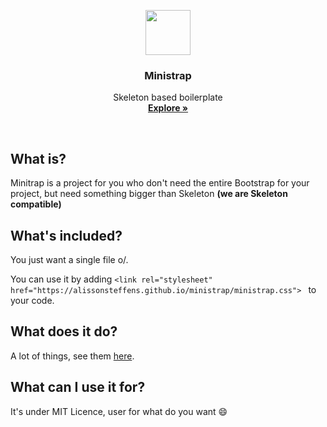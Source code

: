 <p align="center">
  <a href="https://alissonsteffens.github.io/ministrap/">
    <img src="https://alissonsteffens.github.io/ministrap/logo.svg" alt="" width=72 height=72>
  </a>

  <h3 align="center">Ministrap</h3>

  <p align="center">
    Skeleton based boilerplate
    <br>
    <a href="https://alissonsteffens.github.io/ministrap/"><strong>Explore »</strong></a>
    
  </p>
</p>

<br>

## What is?

Minitrap is a project for you who don't need the entire Bootstrap for your project, but need something bigger than Skeleton **(we are Skeleton compatible)**

## What's included?
You just want a single file o/.

You can use it by adding <kbd>`<link rel="stylesheet" href="https://alissonsteffens.github.io/ministrap/ministrap.css">
`</kbd> to your code.

## What does it do?
A lot of things, see them [here](https://alissonsteffens.github.io/ministrap).

## What can I use it for?
It's under MIT Licence, user for what do you want :smile:

